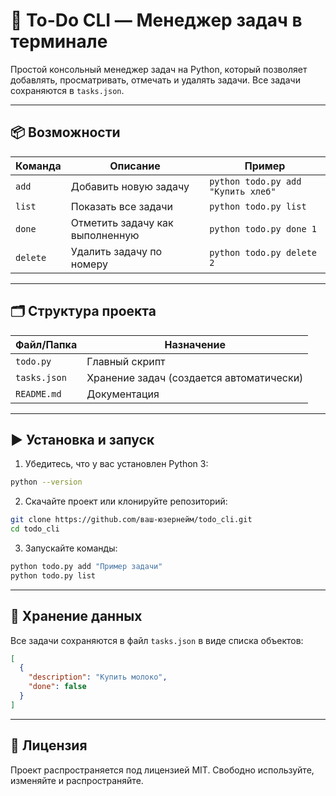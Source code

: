 # 📝 To-Do CLI — Менеджер задач в терминале

Простой консольный менеджер задач на Python, который позволяет добавлять, просматривать, отмечать и удалять задачи. Все задачи сохраняются в `tasks.json`.

---

## 📦 Возможности

| Команда           | Описание                                 | Пример                                 |
|------------------|------------------------------------------|----------------------------------------|
| `add`            | Добавить новую задачу                    | `python todo.py add "Купить хлеб"`     |
| `list`           | Показать все задачи                      | `python todo.py list`                  |
| `done`           | Отметить задачу как выполненную          | `python todo.py done 1`                |
| `delete`         | Удалить задачу по номеру                 | `python todo.py delete 2`              |

---

## 🗂 Структура проекта

| Файл/Папка  | Назначение                                |
|-------------|--------------------------------------------|
| `todo.py`   | Главный скрипт                            |
| `tasks.json`| Хранение задач (создается автоматически)  |
| `README.md` | Документация                              |

---

## ▶️ Установка и запуск

1. Убедитесь, что у вас установлен Python 3:

```bash
python --version
```

2. Скачайте проект или клонируйте репозиторий:

```bash
git clone https://github.com/ваш-юзернейм/todo_cli.git
cd todo_cli
```

3. Запускайте команды:

```bash
python todo.py add "Пример задачи"
python todo.py list
```

---

## 💾 Хранение данных

Все задачи сохраняются в файл `tasks.json` в виде списка объектов:

```json
[
  {
    "description": "Купить молоко",
    "done": false
  }
]
```

---

## 📜 Лицензия

Проект распространяется под лицензией MIT. Свободно используйте, изменяйте и распространяйте.
